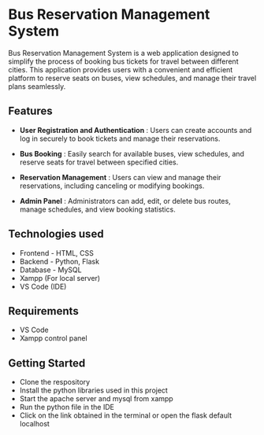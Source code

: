 # Bus Reservation Management System

Bus Reservation Management System is a web application designed to simplify the process of booking bus tickets for travel between different cities. This application provides users with a convenient and efficient platform to reserve seats on buses, view schedules, and manage their travel plans seamlessly.



## Features
- **User Registration and Authentication** : Users can create accounts and log in securely to book tickets and manage their reservations.
  
- **Bus Booking** : Easily search for available buses, view schedules, and reserve seats for travel between specified cities.
  
- **Reservation Management** : Users can view and manage their reservations, including canceling or modifying bookings.
  
- **Admin Panel** : Administrators can add, edit, or delete bus routes, manage schedules, and view booking statistics.



## Technologies used
- Frontend - HTML, CSS
- Backend - Python, Flask
- Database - MySQL
- Xampp (For local server)
- VS Code (IDE)



## Requirements
- VS Code
- Xampp control panel



## Getting Started
- Clone the respository
- Install the python libraries used in this project
- Start the apache server and mysql from xampp
- Run the python file in the IDE
- Click on the link obtained in the terminal or open the flask default localhost











